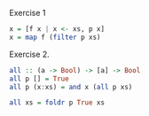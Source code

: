 Exercise 1

```haskell
x = [f x | x <- xs, p x]
x = map f (filter p xs)
```

Exercise 2.


```haskell
all :: (a -> Bool) -> [a] -> Bool
all p [] = True
all p (x:xs) = and x (all p xs)

all xs = foldr p True xs
```
